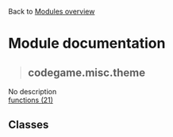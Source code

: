 Back to [Modules overview](https://github.com/pyrustic/codegame/blob/master/docs/modules/README.md)
  
# Module documentation
>## codegame.misc.theme
No description
<br>
[functions (21)](https://github.com/pyrustic/codegame/blob/master/docs/modules/content/codegame.misc.theme/functions.md)


## Classes

